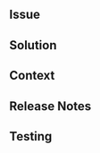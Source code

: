 ## Issue
<!-- What does this PR solve? Include a Jira ticket.  -->

## Solution
<!-- A summary of the proposed solution to the above issue. -->

## Context
<!-- Necessary details to understand the proposed changes. -->

## Release Notes
<!-- A simple bullet-point summary of the changes in this PR. -->

## Testing
<!-- A summary of how this PR has been tested, including automated testing. -->
